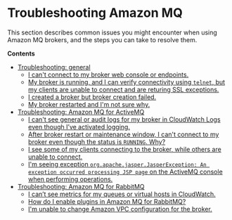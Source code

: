 # Troubleshooting Amazon MQ<a name="troubleshooting"></a>

 This section describes common issues you might encounter when using Amazon MQ brokers, and the steps you can take to resolve them\. 

**Contents**
+ [Troubleshooting: general](general.md)
  + [I can't connect to my broker web console or endpoints\.](general.md#issues-connecting-to-console-or-endpoint)
  + [My broker is running, and I can verify connectivity using `telnet`, but my clients are unable to connect and are returing SSL exceptions\.](general.md#issues-ssl-certificate-exception)
  + [I created a broker but broker creation failed\.](general.md#issues-creating-a-broker)
  + [My broker restarted and I'm not sure why\.](general.md#w252aac33b7c13)
+ [Troubleshooting: Amazon MQ for ActiveMQ](troubleshooting-activemq.md)
  + [I can't see general or audit logs for my broker in CloudWatch Logs even though I’ve activated logging\.](troubleshooting-activemq.md#issues-cw-logging-activemq)
  + [After broker restart or maintenance window, I can't connect to my broker even though the status is `RUNNING`\. Why?](troubleshooting-activemq.md#issues-connection-after-restart)
  + [I see some of my clients connecting to the broker, while others are unable to connect\.](troubleshooting-activemq.md#issues-connection-limit)
  + [I'm seeing exception `org.apache.jasper.JasperException: An exception occurred processing JSP page` on the ActiveMQ console when performing operations\.](troubleshooting-activemq.md#issues-jsp-exception)
+ [Troubleshooting: Amazon MQ for RabbitMQ](troubleshooting-rabbitmq.md)
  + [I can’t see metrics for my queues or virtual hosts in CloudWatch\.](troubleshooting-rabbitmq.md#issues-cw-metrics-rabbitmq)
  + [How do I enable plugins in Amazon MQ for RabbitMQ?](troubleshooting-rabbitmq.md#issues-enabling-plugins-rabbitmq)
  + [I'm unable to change Amazon VPC configuration for the broker\.](troubleshooting-rabbitmq.md#issues-changing-vpc-configration-rabbitmq)
